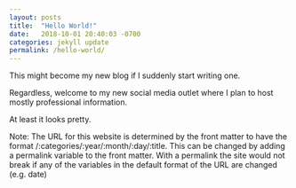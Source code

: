 ```yaml
---
layout: posts
title:  "Hello World!"
date:   2018-10-01 20:40:03 -0700
categories: jekyll update
permalink: /hello-world/
---
```

This might become my new blog if I suddenly start writing one.

Regardless, welcome to my new social media outlet where I plan to host mostly professional information.

At least it looks pretty.

Note: The URL for this website is determined by the front matter to have the format /:categories/:year/:month/:day/:title. This can be changed by adding a permalink variable to the front matter. With a permalink the site would not break if any of the variables in the default format of the URL are changed (e.g. date)
